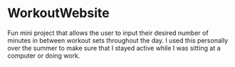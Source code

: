 # WorkoutWebsite
Fun mini project that allows the user to input their desired number of minutes in between workout sets throughout the day. I used this personally over the summer to make sure that I stayed active while I was sitting at a computer or doing work. 

